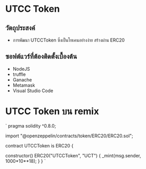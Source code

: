 # UTCC Token

## วัตถุประสงค์
- การพัฒนา UTCCToken ซึ่งเป็นโทเคนอย่างง่าย สร้างผ่าน ERC20

## ซอฟต์แวร์ที่ต้องติดตั้งเบื้องต้น
- NodeJS
- truffle
- Ganache
- Metamask
- Visual Studio Code

# UTCC Token บน remix
`
pragma solidity ^0.8.0;

import "@openzeppelin/contracts/token/ERC20/ERC20.sol";

contract UTCCToken is ERC20 {

   constructor() ERC20("UTCCToken", "UCT") {
     _mint(msg.sender, 1000*10**18);
   }
}
`
